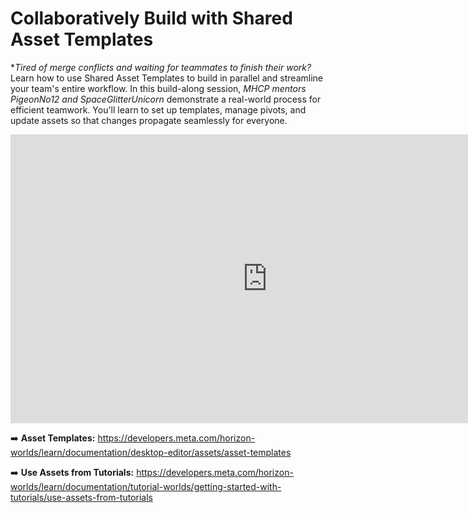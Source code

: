 # Collaboratively Build with Shared Asset Templates
**Tired of merge conflicts and waiting for teammates to finish their work?* Learn how to use Shared Asset Templates to build in parallel and streamline your team's entire workflow. In this build-along session, *MHCP mentors PigeonNo12 and SpaceGlitterUnicorn* demonstrate a real-world process for efficient teamwork. You'll learn to set up templates, manage pivots, and update assets so that changes propagate seamlessly for everyone.



<iframe width="821" height="462" src="https://www.youtube.com/embed/Q18hoNIK1Kk" title="Build-Along: Team Up! Smarter Collabs with Asset Templates with PigeonNo12 &amp; SpaceGlitterUnicorn" frameborder="0" allow="accelerometer; autoplay; clipboard-write; encrypted-media; gyroscope; picture-in-picture; web-share" referrerpolicy="strict-origin-when-cross-origin" allowfullscreen></iframe>

➡️ **Asset Templates:** https://developers.meta.com/horizon-worlds/learn/documentation/desktop-editor/assets/asset-templates

➡️ **Use Assets from Tutorials:** https://developers.meta.com/horizon-worlds/learn/documentation/tutorial-worlds/getting-started-with-tutorials/use-assets-from-tutorials